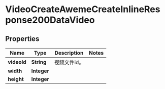 # VideoCreateAwemeCreateInlineResponse200DataVideo

## Properties
Name | Type | Description | Notes
------------ | ------------- | ------------- | -------------
**videoId** | **String** | 视频文件id。 | 
**width** | **Integer** |  | 
**height** | **Integer** |  | 

